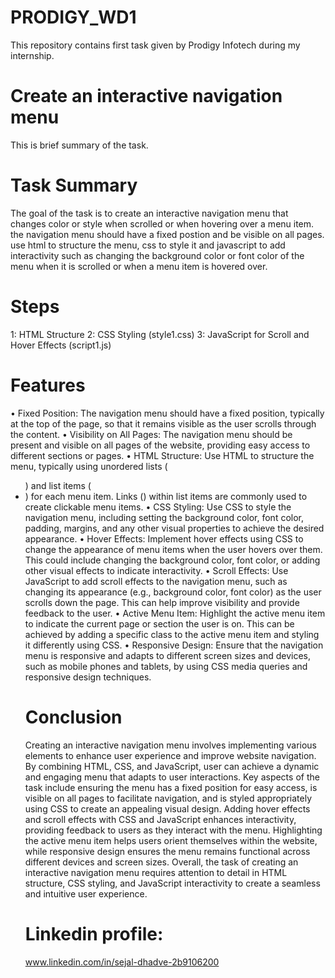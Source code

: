# PRODIGY_WD1
This repository contains first task given by Prodigy Infotech during my internship.
# Create an interactive navigation menu
This is brief summary of the task.
# Task Summary
The goal of the task is to create an interactive navigation menu that changes color or style when scrolled or when hovering over a menu item. the navigation menu should have a fixed postion and be visible on all pages. use html to structure the menu, css to style it and javascript to add interactivity such as changing the background color or font color of the menu when it is scrolled or when a menu item is hovered over.
# Steps 
1: HTML Structure
2: CSS Styling (style1.css)
3: JavaScript for Scroll and Hover Effects (script1.js)
# Features 
• Fixed Position: The navigation menu should have a fixed position, typically at the top of the page, so that it remains visible as the user scrolls through the content.
• Visibility on All Pages: The navigation menu should be present and visible on all pages of the website, providing easy access to different sections or pages.
• HTML Structure: Use HTML to structure the menu, typically using unordered lists (<ul>) and list items (<li>) for each menu item. Links (<a>) within list items are commonly used to create clickable menu items.
• CSS Styling: Use CSS to style the navigation menu, including setting the background color, font color, padding, margins, and any other visual properties to achieve the desired appearance.
• Hover Effects: Implement hover effects using CSS to change the appearance of menu items when the user hovers over them. This could include changing the background color, font color, or adding other visual 
  effects to indicate interactivity.
• Scroll Effects: Use JavaScript to add scroll effects to the navigation menu, such as changing its appearance (e.g., background color, font color) as the user scrolls down the page. This can help improve 
  visibility and provide feedback to the user.
• Active Menu Item: Highlight the active menu item to indicate the current page or section the user is on. This can be achieved by adding a specific class to the active menu item and styling it differently using 
  CSS.
• Responsive Design: Ensure that the navigation menu is responsive and adapts to different screen sizes and devices, such as mobile phones and tablets, by using CSS media queries and responsive design techniques.
# Conclusion
Creating an interactive navigation menu involves implementing various elements to enhance user experience and improve website navigation. By combining HTML, CSS, and JavaScript, user can achieve a dynamic and engaging menu that adapts to user interactions. Key aspects of the task include ensuring the menu has a fixed position for easy access, is visible on all pages to facilitate navigation, and is styled appropriately using CSS to create an appealing visual design. Adding hover effects and scroll effects with CSS and JavaScript enhances interactivity, providing feedback to users as they interact with the menu. Highlighting the active menu item helps users orient themselves within the website, while responsive design ensures the menu remains functional across different devices and screen sizes. Overall, the task of creating an interactive navigation menu requires attention to detail in HTML structure, CSS styling, and JavaScript interactivity to create a seamless and intuitive user experience.
# Linkedin profile:
www.linkedin.com/in/sejal-dhadve-2b9106200
